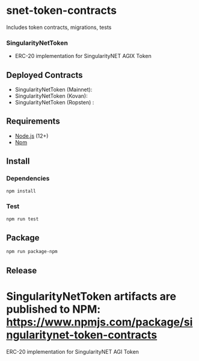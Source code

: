 # snet-token-contracts
Includes token contracts, migrations, tests

### SingularityNetToken
* ERC-20 implementation for SingularityNET AGIX Token

## Deployed Contracts
* SingularityNetToken (Mainnet): 
* SingularityNetToken (Kovan): 
* SingularityNetToken (Ropsten) : 

## Requirements
* [Node.js](https://github.com/nodejs/node) (12+)
* [Npm](https://www.npmjs.com/package/npm)

## Install

### Dependencies
```bash
npm install
```

### Test 
```bash
npm run test
```

## Package
```bash
npm run package-npm
```

## Release
SingularityNetToken artifacts are published to NPM: https://www.npmjs.com/package/singularitynet-token-contracts
=======
ERC-20 implementation for SingularityNET AGI Token

